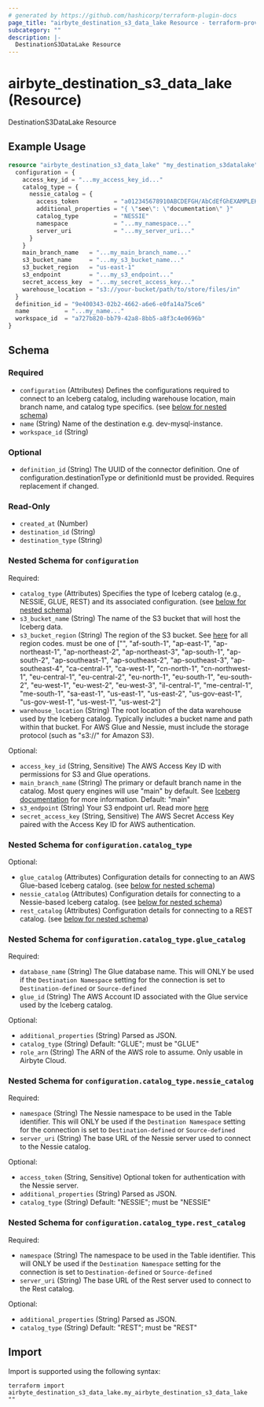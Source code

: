 ```yaml
---
# generated by https://github.com/hashicorp/terraform-plugin-docs
page_title: "airbyte_destination_s3_data_lake Resource - terraform-provider-airbyte"
subcategory: ""
description: |-
  DestinationS3DataLake Resource
---
```


# airbyte_destination_s3_data_lake (Resource)

DestinationS3DataLake Resource

## Example Usage

```terraform
resource "airbyte_destination_s3_data_lake" "my_destination_s3datalake" {
  configuration = {
    access_key_id = "...my_access_key_id..."
    catalog_type = {
      nessie_catalog = {
        access_token          = "a012345678910ABCDEFGH/AbCdEfGhEXAMPLEKEY"
        additional_properties = "{ \"see\": \"documentation\" }"
        catalog_type          = "NESSIE"
        namespace             = "...my_namespace..."
        server_uri            = "...my_server_uri..."
      }
    }
    main_branch_name   = "...my_main_branch_name..."
    s3_bucket_name     = "...my_s3_bucket_name..."
    s3_bucket_region   = "us-east-1"
    s3_endpoint        = "...my_s3_endpoint..."
    secret_access_key  = "...my_secret_access_key..."
    warehouse_location = "s3://your-bucket/path/to/store/files/in"
  }
  definition_id = "9e400343-02b2-4662-a6e6-e0fa14a75ce6"
  name          = "...my_name..."
  workspace_id  = "a727b820-bb79-42a8-8bb5-a8f3c4e0696b"
}
```

<!-- schema generated by tfplugindocs -->
## Schema

### Required

- `configuration` (Attributes) Defines the configurations required to connect to an Iceberg catalog, including warehouse location, main branch name, and catalog type specifics. (see [below for nested schema](#nestedatt--configuration))
- `name` (String) Name of the destination e.g. dev-mysql-instance.
- `workspace_id` (String)

### Optional

- `definition_id` (String) The UUID of the connector definition. One of configuration.destinationType or definitionId must be provided. Requires replacement if changed.

### Read-Only

- `created_at` (Number)
- `destination_id` (String)
- `destination_type` (String)

<a id="nestedatt--configuration"></a>
### Nested Schema for `configuration`

Required:

- `catalog_type` (Attributes) Specifies the type of Iceberg catalog (e.g., NESSIE, GLUE, REST) and its associated configuration. (see [below for nested schema](#nestedatt--configuration--catalog_type))
- `s3_bucket_name` (String) The name of the S3 bucket that will host the Iceberg data.
- `s3_bucket_region` (String) The region of the S3 bucket. See <a href="https://docs.aws.amazon.com/AWSEC2/latest/UserGuide/using-regions-availability-zones.html#concepts-available-regions">here</a> for all region codes. must be one of ["", "af-south-1", "ap-east-1", "ap-northeast-1", "ap-northeast-2", "ap-northeast-3", "ap-south-1", "ap-south-2", "ap-southeast-1", "ap-southeast-2", "ap-southeast-3", "ap-southeast-4", "ca-central-1", "ca-west-1", "cn-north-1", "cn-northwest-1", "eu-central-1", "eu-central-2", "eu-north-1", "eu-south-1", "eu-south-2", "eu-west-1", "eu-west-2", "eu-west-3", "il-central-1", "me-central-1", "me-south-1", "sa-east-1", "us-east-1", "us-east-2", "us-gov-east-1", "us-gov-west-1", "us-west-1", "us-west-2"]
- `warehouse_location` (String) The root location of the data warehouse used by the Iceberg catalog. Typically includes a bucket name and path within that bucket. For AWS Glue and Nessie, must include the storage protocol (such as "s3://" for Amazon S3).

Optional:

- `access_key_id` (String, Sensitive) The AWS Access Key ID with permissions for S3 and Glue operations.
- `main_branch_name` (String) The primary or default branch name in the catalog. Most query engines will use "main" by default. See <a href="https://iceberg.apache.org/docs/latest/branching/">Iceberg documentation</a> for more information. Default: "main"
- `s3_endpoint` (String) Your S3 endpoint url. Read more <a href="https://docs.aws.amazon.com/general/latest/gr/s3.html#:~:text=Service%20endpoints-,Amazon%20S3%20endpoints,-When%20you%20use">here</a>
- `secret_access_key` (String, Sensitive) The AWS Secret Access Key paired with the Access Key ID for AWS authentication.

<a id="nestedatt--configuration--catalog_type"></a>
### Nested Schema for `configuration.catalog_type`

Optional:

- `glue_catalog` (Attributes) Configuration details for connecting to an AWS Glue-based Iceberg catalog. (see [below for nested schema](#nestedatt--configuration--catalog_type--glue_catalog))
- `nessie_catalog` (Attributes) Configuration details for connecting to a Nessie-based Iceberg catalog. (see [below for nested schema](#nestedatt--configuration--catalog_type--nessie_catalog))
- `rest_catalog` (Attributes) Configuration details for connecting to a REST catalog. (see [below for nested schema](#nestedatt--configuration--catalog_type--rest_catalog))

<a id="nestedatt--configuration--catalog_type--glue_catalog"></a>
### Nested Schema for `configuration.catalog_type.glue_catalog`

Required:

- `database_name` (String) The Glue database name. This will ONLY be used if the `Destination Namespace` setting for the connection is set to `Destination-defined` or `Source-defined`
- `glue_id` (String) The AWS Account ID associated with the Glue service used by the Iceberg catalog.

Optional:

- `additional_properties` (String) Parsed as JSON.
- `catalog_type` (String) Default: "GLUE"; must be "GLUE"
- `role_arn` (String) The ARN of the AWS role to assume. Only usable in Airbyte Cloud.


<a id="nestedatt--configuration--catalog_type--nessie_catalog"></a>
### Nested Schema for `configuration.catalog_type.nessie_catalog`

Required:

- `namespace` (String) The Nessie namespace to be used in the Table identifier. 
           This will ONLY be used if the `Destination Namespace` setting for the connection is set to
           `Destination-defined` or `Source-defined`
- `server_uri` (String) The base URL of the Nessie server used to connect to the Nessie catalog.

Optional:

- `access_token` (String, Sensitive) Optional token for authentication with the Nessie server.
- `additional_properties` (String) Parsed as JSON.
- `catalog_type` (String) Default: "NESSIE"; must be "NESSIE"


<a id="nestedatt--configuration--catalog_type--rest_catalog"></a>
### Nested Schema for `configuration.catalog_type.rest_catalog`

Required:

- `namespace` (String) The namespace to be used in the Table identifier. 
           This will ONLY be used if the `Destination Namespace` setting for the connection is set to
           `Destination-defined` or `Source-defined`
- `server_uri` (String) The base URL of the Rest server used to connect to the Rest catalog.

Optional:

- `additional_properties` (String) Parsed as JSON.
- `catalog_type` (String) Default: "REST"; must be "REST"

## Import

Import is supported using the following syntax:

```shell
terraform import airbyte_destination_s3_data_lake.my_airbyte_destination_s3_data_lake ""
```
